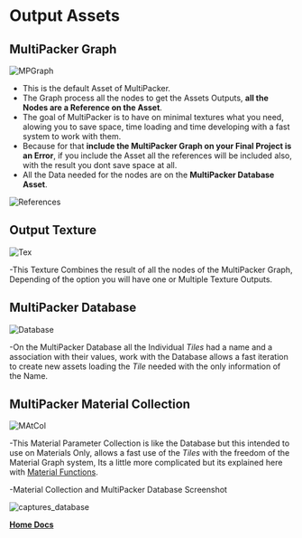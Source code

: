 # Output Assets

## MultiPacker Graph

![MPGraph](/MultiPacker/Images/assetMP.jpg)

- This is the default Asset of MultiPacker.
- The Graph process all the nodes to get the Assets Outputs, **all the Nodes are a Reference on the Asset**.
- The goal of MultiPacker is to have on minimal textures what you need, alowing you to save space, time loading and time developing with a fast system to work with them.
- Because for that **include the MultiPacker Graph on your Final Project is an Error**, if you include the Asset all the references will be included also, with the result you dont save space at all.
- All the Data needed for the nodes are on the **MultiPacker Database Asset**.

![References](/MultiPacker/Images/AssetReference.png)

## Output Texture

![Tex](/MultiPacker/Images/AssetTex.jpg)

-This Texture Combines the result of all the nodes of the MultiPacker Graph, Depending of the option you will have one or Multiple Texture Outputs.

## MultiPacker Database

![Database](/MultiPacker/Images/AssetDatabase.jpg)

-On the MultiPacker Database all the Individual *Tiles* had a name and a association with their values, work with the Database allows a fast iteration to create new assets loading the *Tile* needed with the only information of the Name.

## MultiPacker Material Collection

![MAtCol](/MultiPacker/Images/AssetMatCol.jpg)

-This Material Parameter Collection is like the Database but this intended to use on Materials Only, allows a fast use of the *Tiles* with the freedom of the Material Graph system, Its a little more complicated but its explained here with [Material Functions](https://cheke.github.io/MultiPacker/Doc/MaterialFunctions).

-Material Collection and MultiPacker Database Screenshot

![captures_database](/MultiPacker/Images/captures_database.jpg)

[**Home Docs**](https://cheke.github.io/MultiPacker)
